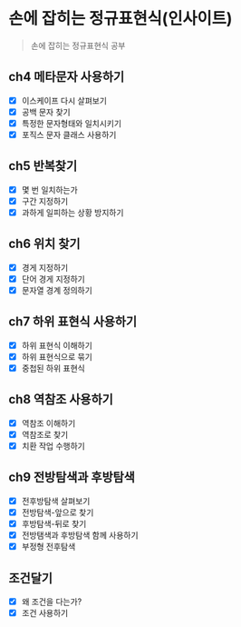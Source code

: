 # 손에 잡히는 정규표현식(인사이트)

> 손에 잡히는 정규표현식 공부
>

## ch4 메타문자 사용하기

- [x] 이스케이프 다시 살펴보기
- [x] 공백 문자 찾기
- [x] 특정한 문자형태와 일치시키기
- [x] 포직스 문자 클래스 사용하기

## ch5 반복찾기

- [x] 몇 번 일치하는가
- [x] 구간 지정하기
- [x] 과하게 일피하는 상황 방지하기

## ch6 위치 찾기

- [x] 경게 지정하기
- [x] 단어 경게 지정하기
- [x] 문자열 경계 정의하기

## ch7 하위 표현식 사용하기

- [x] 하위 표현식 이해하기
- [x] 하위 표현식으로 묶기
- [x] 중첩된 하위 표현식

##  ch8 역참조 사용하기

- [x] 역참조 이해하기
- [x] 역참조로 찾기
- [x] 치환 작업 수행하기

## ch9 전방탐색과 후방탐색

- [x] 전후방탐색 살펴보기
- [x] 전방탐색-앞으로 찾기
- [x] 후방탐색-뒤로 찾기
- [x] 전방탬색과 후방탐색 함께 사용하기
- [x] 부정형 전후탐색

## 조건달기

- [x] 왜 조건을 다는가?
- [x] 조건 사용하기
